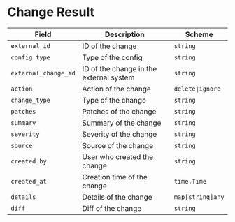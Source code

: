 # Change Result

| Field                | Description                             | Scheme           |
| -------------------- | --------------------------------------- | ---------------- |
| `external_id`        | ID of the change                        | `string`         |
| `config_type`        | Type of the config                      | `string`         |
| `external_change_id` | ID of the change in the external system | `string`         |
| `action`             | Action of the change                    | `delete\|ignore` |
| `change_type`        | Type of the change                      | `string`         |
| `patches`            | Patches of the change                   | `string`         |
| `summary`            | Summary of the change                   | `string`         |
| `severity`           | Severity of the change                  | `string`         |
| `source`             | Source of the change                    | `string`         |
| `created_by`         | User who created the change             | `string`         |
| `created_at`         | Creation time of the change             | `time.Time`      |
| `details`            | Details of the change                   | `map[string]any` |
| `diff`               | Diff of the change                      | `string`         |
